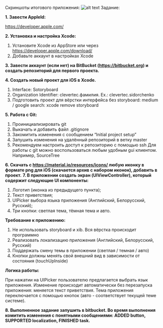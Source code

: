 Скриншоты итогового приложения:
![alt text](https://drive.google.com/uc?export=download&confirm=no_antivirus&id=1PeCfFUR29i0H3EixGhvwGxEkqDaDqm5k)
Задание:

**1. Завести AppleId:**

https://developer.apple.com/

**2. Установка и настройка Xcode:**

1. Установите Xcode из AppStore или через https://developer.apple.com/download/
2. Добавьте аккаунт в настройках Xcode

**3. Завести аккаунт (если нет) на BitBucket (https://bitbucket.org) и создать репозиторий для первого проекта.**

**4. Создать новый проект для iOS в Xcode.**

1. Interface: Sotoryboard
2. Organization Identifier: clevertec.фамилия. Ex.: clevertec.sidorchenko
3. Подготовить проект для вёрстки интерфейса без storyboard: medium / google search: xcode remove storyboard

**5. Работа с Git:**

1. Проинициализировать git
2. Выкачать и добавить файл .gitignore
3. Закомитить изменения с сообщением “Initial project setup”
4. Запушить изменения на удалённый репозиторий в ветку master
5. Рекомендуем настроить доступ к репозиторию с помощью ssh Для работы с git можно воспользоваться любым удобным gui клиентом. Например, SourceTree

**6. Скачать с https://material.io/resources/icons/ любую иконку в формате png для iOS (скачается архив с набором иконок), добавить в проект.**
**7. В приложении создать экран (UIViewController), который содержит следующие UI компоненты:**

1. Логотип (иконка из предыдущего пункта);
2. Текст приветствия;
3. UIPicker выбора языка приложения (Английский, Белорусский, Русский);
4. Три кнопки: светлая тема, тёмная тема и авто.

**Требование к приложению:**

1. Не использовать storyboard и xib. Вся вёрстка происходит программно
2. Реализовать локализацию приложения (Английский, Белорусский, Русский)
3. Поддержать смену темы в приложении (светлая / темная / авто)
4. Кнопки должны менять свой внешний вид в зависимости от состояния (touchUpInside)

**Логика работы:**

При нажатии на UIPicker пользователю предлагается выбрать язык приложения. Изменение происходит автоматически без перезапуска приложения: меняется текст приветствия. Тема приложения переключается с помощью кнопок (авто - соответствует текущей теме системе).

**8. Выполненное задание запушить в bitbucket. Во время выполнения комитить изменения с понятными сообщениями: ADDED button, SUPPORTED localization, FINISHED task.**